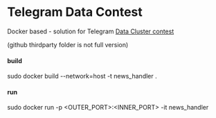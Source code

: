 # Telegram Data Contest
Docker based - solution for Telegram [Data Cluster contest](https://contest.com/docs/data_clustering)

(github thirdparty folder is not full version)

#### build
sudo docker build --network=host -t news_handler .

#### run
sudo docker run -p <OUTER_PORT>:<INNER_PORT> -it news_handler

